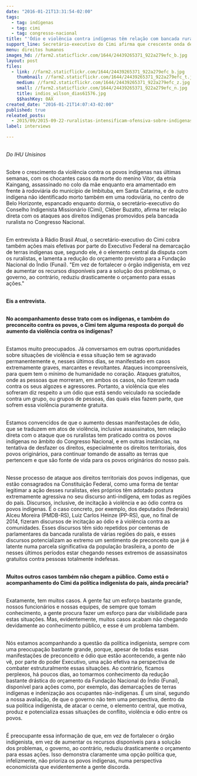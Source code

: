 ```yaml
---
date: "2016-01-21T13:31:54-02:00"
tags:
  - tag: indígenas
  - tag: cimi
  - tag: congresso-nacional
title: "'Ódio e violência contra indígenas têm relação com bancada ruralista no Congresso'"
support_line: Secretário-executivo do Cimi afirma que crescente onda de violência contra os indígenas tem relação com disputas de terra e discursos de incitação proferidos por deputados.
menu: direitos humanos
images_hd: //farm2.staticflickr.com/1644/24439265371_922a279efc_b.jpg
layout: post
files:
  - link: //farm2.staticflickr.com/1644/24439265371_922a279efc_b.jpg
    thumbnail: //farm2.staticflickr.com/1644/24439265371_922a279efc_t.jpg
    medium: //farm2.staticflickr.com/1644/24439265371_922a279efc_z.jpg
    small: //farm2.staticflickr.com/1644/24439265371_922a279efc_n.jpg
    title: indios_wilson_dias61576.jpg
    $$hashKey: 0AX
created_date: "2016-01-21T14:07:43-02:00"
published: true
releated_posts:
  - 2015/09/2015-09-22-ruralistas-intensificam-ofensiva-sobre-indigenas-e-abrem-cpi-contra-o-cimi-no-ms.md
label: interviews

---
```

<p><br />
<em>Do IHU Unisinos</em></p>

<p><br />
Sobre o crescimento da viol&ecirc;ncia contra os povos ind&iacute;genas nas &uacute;ltimas semanas, com os chocantes casos da morte do menino Vitor, da etnia Kaingang, assassinado no colo da m&atilde;e enquanto era amamentado em frente &agrave; rodovi&aacute;ria do munic&iacute;pio de Imbituba, em Santa Catarina, e de outro ind&iacute;gena n&atilde;o identificado morto tamb&eacute;m em uma rodovi&aacute;ria, no centro de Belo Horizonte, espancado enquanto dormia, o secret&aacute;rio-executivo do Conselho Indigenista Mission&aacute;rio (Cimi), Cl&eacute;ber Buzatto, afirma ter rela&ccedil;&atilde;o direta com os ataques aos direitos ind&iacute;genas promovidos pela bancada ruralista no Congresso Nacional.</p>

<p><br />
Em entrevista &agrave; R&aacute;dio Brasil Atual, o secret&aacute;rio-executivo do Cimi cobra tamb&eacute;m a&ccedil;&otilde;es mais efetivas por parte do Executivo Federal na demarca&ccedil;&atilde;o de terras ind&iacute;genas que, segundo ele, &eacute; o elemento central da disputa com os ruralistas, e lamenta a redu&ccedil;&atilde;o do or&ccedil;amento previsto para a Funda&ccedil;&atilde;o Nacional do &Iacute;ndio (Funai). &quot;Em vez de fortalecer o &oacute;rg&atilde;o indigenista, em vez de aumentar os recursos dispon&iacute;veis para a solu&ccedil;&atilde;o dos problemas, o governo, ao contr&aacute;rio, reduziu drasticamente o or&ccedil;amento para essas a&ccedil;&otilde;es.&quot;</p>

<p><br />
<strong>Eis a entrevista.</strong></p>

<p><br />
<strong>No acompanhamento desse trato com os ind&iacute;genas, e tamb&eacute;m do preconceito contra os povos, o Cimi tem alguma resposta do porqu&ecirc; do aumento da viol&ecirc;ncia contra os ind&iacute;genas?</strong></p>

<p><br />
Estamos muito preocupados. J&aacute; conversamos em outras oportunidades sobre situa&ccedil;&otilde;es de viol&ecirc;ncia e essa situa&ccedil;&atilde;o tem se agravado permanentemente e, nesses &uacute;ltimos dias, se manifestado em casos extremamente graves, marcantes e revoltantes. Ataques incompreens&iacute;veis, para quem tem o m&iacute;nimo de humanidade no cora&ccedil;&atilde;o. Ataques gratuitos, onde as pessoas que morreram, em ambos os casos, n&atilde;o fizeram nada contra os seus algozes e agressores. Portanto, a viol&ecirc;ncia que eles sofreram diz respeito a um &oacute;dio que est&aacute; sendo veiculado na sociedade contra um grupo, ou grupos de pessoas, das quais elas fazem parte, que sofrem essa viol&ecirc;ncia puramente gratuita.</p>

<p><br />
Estamos convencidos de que o aumento dessas manifesta&ccedil;&otilde;es de &oacute;dio, que se traduzem em atos de viol&ecirc;ncia, inclusive assassinatos, tem rela&ccedil;&atilde;o direta com o ataque que os ruralistas tem praticado contra os povos ind&iacute;genas no &acirc;mbito do Congresso Nacional, e em outras inst&acirc;ncias, na tentativa de desfazer os direitos, especialmente os direitos territoriais, dos povos origin&aacute;rios, para continuar tomando de assalto as terras que pertencem e que s&atilde;o fonte de vida para os povos origin&aacute;rios do nosso pa&iacute;s.</p>

<p><br />
Nesse processo de ataque aos direitos territoriais dos povos ind&iacute;genas, que est&atilde;o consagrados na Constitui&ccedil;&atilde;o Federal, como uma forma de tentar legitimar a a&ccedil;&atilde;o desses ruralistas, eles pr&oacute;prios t&ecirc;m adotado postura extremamente agressiva no seu discurso anti-ind&iacute;gena, em todas as regi&otilde;es do pa&iacute;s. Discursos, inclusive, de incita&ccedil;&atilde;o &agrave; viol&ecirc;ncia e ao &oacute;dio contra os povos ind&iacute;genas. &Eacute; o caso concreto, por exemplo, dos deputados (federais) Alceu Moreira (PMDB-RS), Luiz Carlos Heinze (PP-RS), que, no final de 2014, fizeram discursos de incita&ccedil;&atilde;o ao &oacute;dio e &agrave; viol&ecirc;ncia contra as comunidades. Esses discursos t&ecirc;m sido repetidos por centenas de parlamentares da bancada ruralista de v&aacute;rias regi&otilde;es do pa&iacute;s, e esses discursos potencializam ao extremo um sentimento de preconceito que j&aacute; &eacute; latente numa parcela significativa da popula&ccedil;&atilde;o brasileira, a ponto de nesses &uacute;ltimos per&iacute;odos estar chegando nesses extremos de assassinatos gratuitos contra pessoas totalmente indefesas.</p>

<p><br />
<strong>Muitos outros casos tamb&eacute;m n&atilde;o chegam a p&uacute;blico. Como est&aacute; o acompanhamento do Cimi da pol&iacute;tica indigenista do pa&iacute;s, ainda prec&aacute;ria?</strong></p>

<p><br />
Exatamente, tem muitos casos. A gente faz um esfor&ccedil;o bastante grande, nossos funcion&aacute;rios e nossas equipes, de sempre que tomam conhecimento, a gente procura fazer um esfor&ccedil;o para dar visibilidade para estas situa&ccedil;&otilde;es. Mas, evidentemente, muitos casos acabam n&atilde;o chegando devidamente ao conhecimento p&uacute;blico, e esse &eacute; um problema tamb&eacute;m.</p>

<p><br />
N&oacute;s estamos acompanhando a quest&atilde;o da pol&iacute;tica indigenista, sempre com uma preocupa&ccedil;&atilde;o bastante grande, porque, apesar de todas essas manifesta&ccedil;&otilde;es de preconceito e &oacute;dio que est&atilde;o acontecendo, a gente n&atilde;o v&ecirc;, por parte do poder Executivo, uma a&ccedil;&atilde;o efetiva na perspectiva de combater estruturalmente essas situa&ccedil;&otilde;es. Ao contr&aacute;rio, ficamos perplexos, h&aacute; poucos dias, ao tomarmos conhecimento da redu&ccedil;&atilde;o bastante dr&aacute;stica do or&ccedil;amento da Funda&ccedil;&atilde;o Nacional do &Iacute;ndio (Funai), dispon&iacute;vel para a&ccedil;&otilde;es como, por exemplo, das demarca&ccedil;&otilde;es de terras ind&iacute;genas e indeniza&ccedil;&atilde;o aos ocupantes n&atilde;o-ind&iacute;genas. &Eacute; um sinal, segundo a nossa avalia&ccedil;&atilde;o, de que o governo n&atilde;o tem uma perspectiva, dentro da sua pol&iacute;tica indigenista, de atacar o cerne, o elemento central, que motiva, produz e potencializa essas situa&ccedil;&otilde;es de conflito, viol&ecirc;ncia e &oacute;dio entre os povos.</p>

<p><br />
&Eacute; preocupante essa informa&ccedil;&atilde;o de que, em vez de fortalecer o &oacute;rg&atilde;o indigenista, em vez de aumentar os recursos dispon&iacute;veis para a solu&ccedil;&atilde;o dos problemas, o governo, ao contr&aacute;rio, reduziu drasticamente o or&ccedil;amento para essas a&ccedil;&otilde;es. Isso demonstra claramente uma op&ccedil;&atilde;o pol&iacute;tica que, infelizmente, n&atilde;o prioriza os povos ind&iacute;genas, numa perspectiva economicista que evidentemente a gente discorda.</p>
